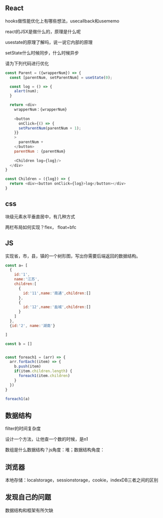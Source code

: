 





## React

hooks做性能优化上有哪些想法，usecallback和usememo

react的JSX是做什么的，原理是什么呢

usestate的原理了解吗，说一说它内部的原理

setState什么时候同步，什么时候异步

请为下列代码进行优化

```js
const Parent = ({wrapperNum}) => {
  const [parentNum, setParentNum] = useState(0);

  const log = () => {
    alert(num);
  }

  return <div>
    wrapperNum：{wrapperNum} 
    
    <button 
      onClick={() => {
      setParentNum(parentNum + 1);
    }}
    >
      parentNum +
    </button>
    parentNum : {parentNum}
    
    <Children log={log}/>
  </div>
}

const Children = ({log}) => {
  return <div><button onClick={log}>log</button></div>
}

```



## css

块级元素水平垂直居中，有几种方式

两栏布局如何实现？flex， float+bfc







## JS



实现省，市，县，镇的一个树形图，写出你需要后端返回的数据结构。

```js
const a= [
  {
    id:'1',
    name:'江苏',
    children:[
      {
        id:'11',name:'南通',children:[]
      },
      {
        id:'12',name:'盐城',children:[]
      }
    ]
  },
  {id:'2', name:'湖南'}

]

const b = []


const foreach1 = (arr) => {
  arr.forEach((item) => {
    b.push(item)
    if(item.children.length) {
      foreach1(item.children)
    }
  })
}

foreach1(a)

```







## 数据结构

filter的时间复杂度

设计一个方法，让他查一个数的时候，是n1

数组是什么数据结构？js角度：堆；数据结构角度：





## 浏览器

本地存储：localstorage，sessionstorage，cookie，indexDB三者之间的区别







## 发现自己的问题

数据结构和框架有所欠缺























